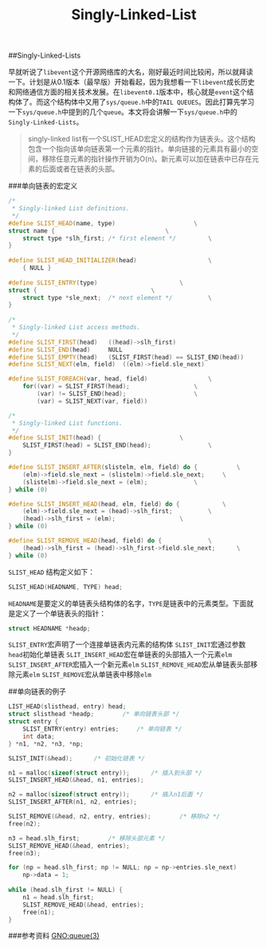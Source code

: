﻿---
layout: post
title: Singly-Linked-List
---

##Singly-Linked-Lists

早就听说了`libevent`这个开源网络库的大名，刚好最近时间比较闲，所以就拜读一下。计划是从0.1版本（最早版）开始看起，因为我想看一下`libevent`成长历史和网络通信方面的相关技术发展。在`libevent0.1`版本中，核心就是`event`这个结构体了。而这个结构体中又用了`sys/queue.h`中的`TAIL QUEUES`。因此打算先学习一下`sys/queue.h`中提到的几个`queue`。本文将会讲解一下`sys/queue.h`中的`Singly-Linked-Lists`。

> singly-linked list有一个SLIST_HEAD宏定义的结构作为链表头。这个结构包含一个指向该单向链表第一个元素的指针。单向链接的元素具有最小的空间，移除任意元素的指针操作开销为O(n)。新元素可以加在链表中已存在元素的后面或者在链表的头部。

###单向链表的宏定义
```c++
/*
 * Singly-linked List definitions.
 */
#define SLIST_HEAD(name, type)						\
struct name {								\
	struct type *slh_first;	/* first element */			\
}
 
#define	SLIST_HEAD_INITIALIZER(head)					\
	{ NULL }
 
#define SLIST_ENTRY(type)						\
struct {								\
	struct type *sle_next;	/* next element */			\
}
 
/*
 * Singly-linked List access methods.
 */
#define	SLIST_FIRST(head)	((head)->slh_first)
#define	SLIST_END(head)		NULL
#define	SLIST_EMPTY(head)	(SLIST_FIRST(head) == SLIST_END(head))
#define	SLIST_NEXT(elm, field)	((elm)->field.sle_next)

#define	SLIST_FOREACH(var, head, field)					\
	for((var) = SLIST_FIRST(head);					\
	    (var) != SLIST_END(head);					\
	    (var) = SLIST_NEXT(var, field))

/*
 * Singly-linked List functions.
 */
#define	SLIST_INIT(head) {						\
	SLIST_FIRST(head) = SLIST_END(head);				\
}

#define	SLIST_INSERT_AFTER(slistelm, elm, field) do {			\
	(elm)->field.sle_next = (slistelm)->field.sle_next;		\
	(slistelm)->field.sle_next = (elm);				\
} while (0)

#define	SLIST_INSERT_HEAD(head, elm, field) do {			\
	(elm)->field.sle_next = (head)->slh_first;			\
	(head)->slh_first = (elm);					\
} while (0)

#define	SLIST_REMOVE_HEAD(head, field) do {				\
	(head)->slh_first = (head)->slh_first->field.sle_next;		\
} while (0)
```

`SLIST_HEAD` 结构定义如下：
```c++
SLIST_HEAD(HEADNAME, TYPE) head;
```
`HEADNAME`是要定义的单链表头结构体的名字，`TYPE`是链表中的元素类型。下面就是定义了一个单链表头的指针：
```c++
struct HEADNAME *headp;
```
`SLIST_ENTRY`宏声明了一个连接单链表内元素的结构体
`SLIST_INIT`宏通过参数`head`初始化单链表
`SLIT_INSERT_HEAD`宏在单链表的头部插入一个元素`elm`
`SLIST_INSERT_AFTER`宏插入一个新元素`elm`
`SLIST_REMOVE_HEAD`宏从单链表头部移除元素`elm`
`SLIST_REMOVE`宏从单链表中移除`elm`



##单向链表的例子
```c++
LIST_HEAD(slisthead, entry) head;
struct slisthead *headp;		/* 单向链表头部 */
struct entry {
	SLIST_ENTRY(entry) entries;		/* 单向链表 */
	int data;
} *n1, *n2, *n3, *np;

SLIST_INIT(&head);		/* 初始化链表 */

n1 = malloc(sizeof(struct entry));		/* 插入到头部 */
SLIST_INSERT_HEAD(&head, n1, entries);

n2 = malloc(sizeof(struct entry));		/* 插入n1后面 */
SLIST_INSERT_AFTER(n1, n2, entries);

SLIST_REMOVE(&head, n2, entry, entries);		/* 移除n2 */
free(n2);

n3 = head.slh_first;		/* 移除头部元素 */
SLIST_REMOVE_HEAD(&head, entries);
free(n3);

for (np = head.slh_first; np != NULL; np = np->entries.sle_next)		/* 遍历 */
	np->data = 1;
	
while (head.slh_first != NULL) {
	n1 = head.slh_first;
	SLIST_REMOVE_HEAD(&head, entries);
	free(n1);
}
```

###参考资料
[GNO:queue(3)](http://www.gno.org/gno/man/man3/queue.3.html)